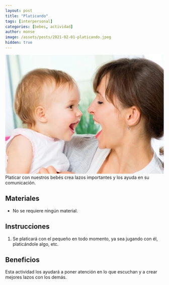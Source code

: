 ```yaml
---
layout: post
title: "Platicando"
tags: [interpersonal]
categories: [bebes, actividad]
author: monse
image: /assets/posts/2021-02-01-platicando.jpeg
hidden: true
---
```

![Actividad de platicar](/assets/posts/2021-02-01-platicando.jpeg)<br/>
Platicar con nuestros bebés crea lazos importantes y los ayuda en su comunicación. 

## Materiales 
- No se requiere ningún material. 

## Instrucciones 
1. Se platicará con el pequeño en todo momento, ya sea jugando con él, platicándole algo, etc. 
 
## Beneficios 
Esta actividad los ayudará a poner atención en lo que escuchan y a crear mejores lazos con los demás. 